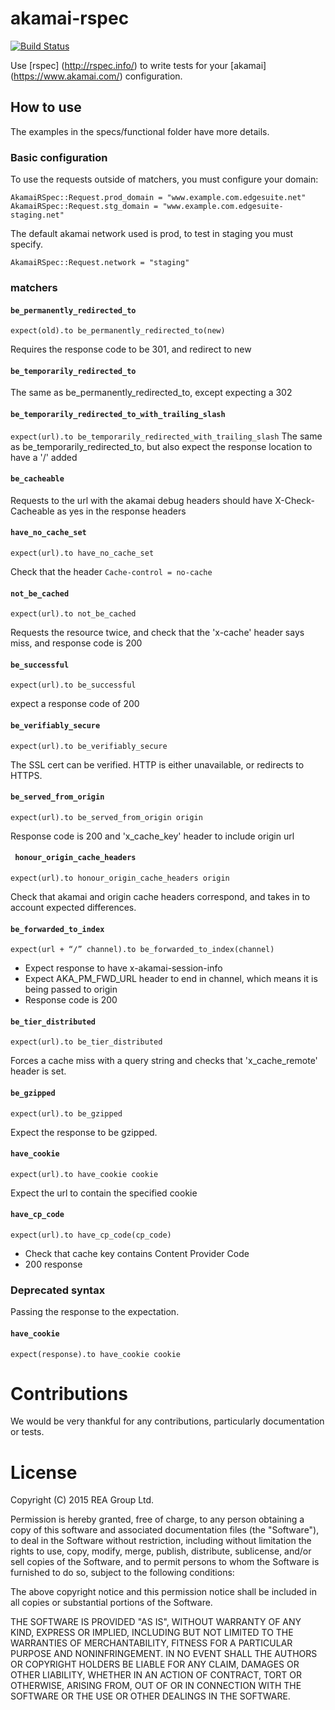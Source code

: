 # akamai-rspec
[![Build Status](https://travis-ci.org/realestate-com-au/akamai-rspec.svg?branch=master)](https://travis-ci.org/realestate-com-au/akamai-rspec)

Use [rspec] (http://rspec.info/) to write tests for your [akamai] (https://www.akamai.com/) configuration.

## How to use

The examples in the specs/functional folder have more details.

### Basic configuration
To use the requests outside of matchers, you must configure your domain:

```
AkamaiRSpec::Request.prod_domain = "www.example.com.edgesuite.net"
AkamaiRSpec::Request.stg_domain = "www.example.com.edgesuite-staging.net"
```

The default akamai network used is prod, to test in staging you must specify.
```
AkamaiRSpec::Request.network = "staging"
```

### matchers

#### ``` be_permanently_redirected_to ```
``` expect(old).to be_permanently_redirected_to(new) ```

Requires the response code to be 301, and redirect to new

#### ``` be_temporarily_redirected_to ```
The same as be_permanently_redirected_to, except expecting a 302

#### ``` be_temporarily_redirected_to_with_trailing_slash ```
```expect(url).to be_temporarily_redirected_with_trailing_slash```
The same as be_temporarily_redirected_to, but also expect the response location to have a '/' added

#### ``` be_cacheable ```
Requests to the url with the akamai debug headers should have X-Check-Cacheable as yes in the
response headers

#### ``` have_no_cache_set ```
```
expect(url).to have_no_cache_set
```
Check that the header ```Cache-control = no-cache```

#### ``` not_be_cached ```
```expect(url).to not_be_cached```

Requests the resource twice, and check that the 'x-cache' header says miss, and response code is 200

#### ``` be_successful ```
```
expect(url).to be_successful
```

expect a response code of 200

#### ``` be_verifiably_secure ```
```expect(url).to be_verifiably_secure```

The SSL cert can be verified. HTTP is either unavailable, or redirects to HTTPS.

#### ``` be_served_from_origin ```
```expect(url).to be_served_from_origin origin```

Response code is 200 and 'x_cache_key' header to include origin url

#### ``` honour_origin_cache_headers```
```expect(url).to honour_origin_cache_headers origin```

Check that akamai and origin cache headers correspond, and takes in to account expected differences.

#### ``` be_forwarded_to_index ```
```expect(url + “/” channel).to be_forwarded_to_index(channel)```

- Expect response to have x-akamai-session-info
- Expect AKA_PM_FWD_URL header to end in channel, which means it is being passed to origin
- Response code is 200

#### ``` be_tier_distributed ```
```expect(url).to be_tier_distributed```

Forces a cache miss with a query string and checks that 'x_cache_remote' header is set.

#### ``` be_gzipped ```
```expect(url).to be_gzipped```

Expect the response to be gzipped.

#### ``` have_cookie ```
```expect(url).to have_cookie cookie```

Expect the url to contain the specified cookie

#### ``` have_cp_code ```
```expect(url).to have_cp_code(cp_code)```

- Check that cache key contains Content Provider Code
- 200 response

### Deprecated syntax

Passing the response to the expectation.

#### ``` have_cookie ```
```expect(response).to have_cookie cookie```


# Contributions
We would be very thankful for any contributions, particularly documentation or tests.

# License
Copyright (C) 2015 REA Group Ltd.

Permission is hereby granted, free of charge, to any person obtaining a copy of this software and associated documentation files (the "Software"), to deal in the Software without restriction, including without limitation the rights to use, copy, modify, merge, publish, distribute, sublicense, and/or sell copies of the Software, and to permit persons to whom the Software is furnished to do so, subject to the following conditions:

The above copyright notice and this permission notice shall be included in all copies or substantial portions of the Software.

THE SOFTWARE IS PROVIDED "AS IS", WITHOUT WARRANTY OF ANY KIND, EXPRESS OR IMPLIED, INCLUDING BUT NOT LIMITED TO THE WARRANTIES OF MERCHANTABILITY, FITNESS FOR A PARTICULAR PURPOSE AND NONINFRINGEMENT. IN NO EVENT SHALL THE AUTHORS OR COPYRIGHT HOLDERS BE LIABLE FOR ANY CLAIM, DAMAGES OR OTHER LIABILITY, WHETHER IN AN ACTION OF CONTRACT, TORT OR OTHERWISE, ARISING FROM, OUT OF OR IN CONNECTION WITH THE SOFTWARE OR THE USE OR OTHER DEALINGS IN THE SOFTWARE.
